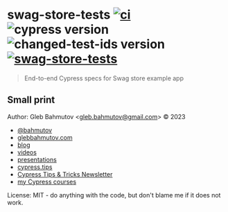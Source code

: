 # swag-store-tests [![ci](https://github.com/bahmutov/swag-store-tests/actions/workflows/ci.yml/badge.svg?branch=main)](https://github.com/bahmutov/swag-store-tests/actions/workflows/ci.yml) ![cypress version](https://img.shields.io/badge/cypress-13.3.0-brightgreen) ![changed-test-ids version](https://img.shields.io/badge/changed--test--ids-1.8.0-brightgreen) [![swag-store-tests](https://img.shields.io/endpoint?url=https://cloud.cypress.io/badge/simple/jq4fyx&style=flat&logo=cypress)](https://cloud.cypress.io/projects/jq4fyx/runs)

> End-to-end Cypress specs for Swag store example app

## Small print

Author: Gleb Bahmutov &lt;gleb.bahmutov@gmail.com&gt; &copy; 2023

- [@bahmutov](https://twitter.com/bahmutov)
- [glebbahmutov.com](https://glebbahmutov.com)
- [blog](https://glebbahmutov.com/blog)
- [videos](https://www.youtube.com/glebbahmutov)
- [presentations](https://slides.com/bahmutov)
- [cypress.tips](https://cypress.tips)
- [Cypress Tips & Tricks Newsletter](https://cypresstips.substack.com/)
- [my Cypress courses](https://cypress.tips/courses)

License: MIT - do anything with the code, but don't blame me if it does not work.
